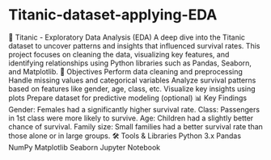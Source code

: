 # Titanic-dataset-applying-EDA
🚢 Titanic - Exploratory Data Analysis (EDA)
A deep dive into the Titanic dataset to uncover patterns and insights that influenced survival rates. This project focuses on cleaning the data, visualizing key features, and identifying relationships using Python libraries such as Pandas, Seaborn, and Matplotlib.
🧠 Objectives
Perform data cleaning and preprocessing
Handle missing values and categorical variables
Analyze survival patterns based on features like gender, age, class, etc.
Visualize key insights using plots
Prepare dataset for predictive modeling (optional)
📊 Key Findings
Gender: Females had a significantly higher survival rate.
Class: Passengers in 1st class were more likely to survive.
Age: Children had a slightly better chance of survival.
Family size: Small families had a better survival rate than those alone or in large groups.
🛠️ Tools & Libraries
Python 3.x
Pandas
NumPy
Matplotlib
Seaborn
Jupyter Notebook
